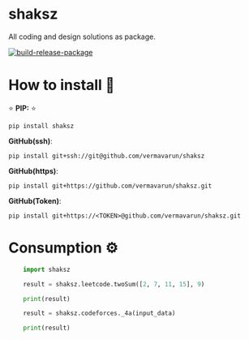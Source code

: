 # shaksz

All coding and design solutions as package.


[![build-release-package](https://github.com/vermavarun/shaksz/actions/workflows/build.yaml/badge.svg)](https://github.com/vermavarun/shaksz/actions/workflows/build.yaml)

# How to install 💫

⭐ __PIP:__ ⭐

```code
pip install shaksz
```

__GitHub(ssh)__:
```code
pip install git+ssh://git@github.com/vermavarun/shaksz
```

__GitHub(https)__:
```code
pip install git+https://github.com/vermavarun/shaksz.git
```

__GitHub(Token)__:
```code
pip install git+https://<TOKEN>@github.com/vermavarun/shaksz.git
```


# Consumption ⚙️
```python
    import shaksz

    result = shaksz.leetcode.twoSum([2, 7, 11, 15], 9)

    print(result)

    result = shaksz.codeforces._4a(input_data)

    print(result)
```
